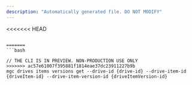 ```yaml
---
description: "Automatically generated file. DO NOT MODIFY"
---
```


<<<<<<< HEAD
```cli

=======
```bash

// THE CLI IS IN PREVIEW. NON-PRODUCTION USE ONLY
>>>>>>> ac57e61007f395881f1814eae37dc23911227b9b
mgc drives items versions get --drive-id {drive-id} --drive-item-id {driveItem-id} --drive-item-version-id {driveItemVersion-id}

```